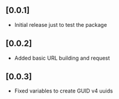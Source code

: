 ## [0.0.1]

* Initial release just to test the package

## [0.0.2]

* Added basic URL building and request

## [0.0.3]

* Fixed variables to create GUID v4 uuids
